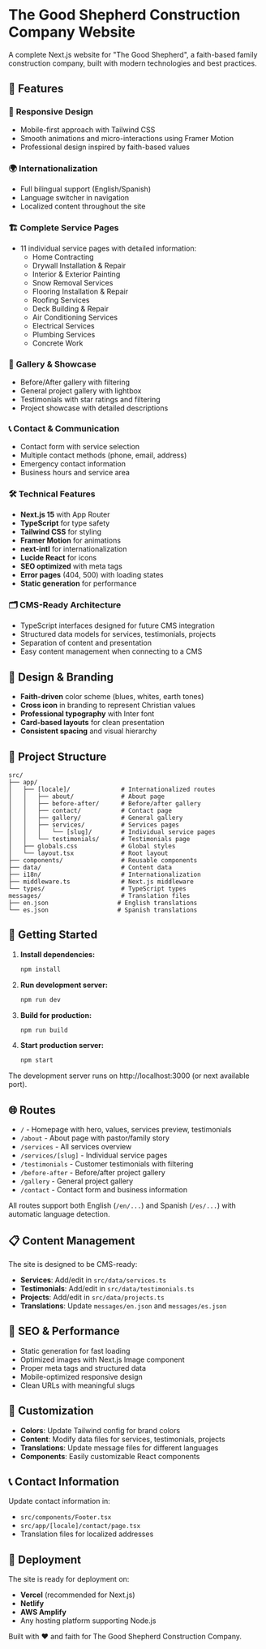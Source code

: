 # The Good Shepherd Construction Company Website

A complete Next.js website for "The Good Shepherd", a faith-based family construction company, built with modern technologies and best practices.

## 🚀 Features

### 📱 **Responsive Design**
- Mobile-first approach with Tailwind CSS
- Smooth animations and micro-interactions using Framer Motion
- Professional design inspired by faith-based values

### 🌍 **Internationalization**
- Full bilingual support (English/Spanish)
- Language switcher in navigation
- Localized content throughout the site

### 🏗️ **Complete Service Pages**
- 11 individual service pages with detailed information:
  - Home Contracting
  - Drywall Installation & Repair
  - Interior & Exterior Painting
  - Snow Removal Services
  - Flooring Installation & Repair
  - Roofing Services
  - Deck Building & Repair
  - Air Conditioning Services
  - Electrical Services
  - Plumbing Services
  - Concrete Work

### 📸 **Gallery & Showcase**
- Before/After gallery with filtering
- General project gallery with lightbox
- Testimonials with star ratings and filtering
- Project showcase with detailed descriptions

### 📞 **Contact & Communication**
- Contact form with service selection
- Multiple contact methods (phone, email, address)
- Emergency contact information
- Business hours and service area

### 🛠️ **Technical Features**
- **Next.js 15** with App Router
- **TypeScript** for type safety
- **Tailwind CSS** for styling
- **Framer Motion** for animations
- **next-intl** for internationalization
- **Lucide React** for icons
- **SEO optimized** with meta tags
- **Error pages** (404, 500) with loading states
- **Static generation** for performance

### 🗂️ **CMS-Ready Architecture**
- TypeScript interfaces designed for future CMS integration
- Structured data models for services, testimonials, projects
- Separation of content and presentation
- Easy content management when connecting to a CMS

## 🎨 Design & Branding

- **Faith-driven** color scheme (blues, whites, earth tones)
- **Cross icon** in branding to represent Christian values
- **Professional typography** with Inter font
- **Card-based layouts** for clean presentation
- **Consistent spacing** and visual hierarchy

## 📁 Project Structure

```
src/
├── app/
│   ├── [locale]/              # Internationalized routes
│   │   ├── about/             # About page
│   │   ├── before-after/      # Before/after gallery
│   │   ├── contact/           # Contact page
│   │   ├── gallery/           # General gallery
│   │   ├── services/          # Services pages
│   │   │   └── [slug]/        # Individual service pages
│   │   └── testimonials/      # Testimonials page
│   ├── globals.css            # Global styles
│   └── layout.tsx             # Root layout
├── components/                # Reusable components
├── data/                      # Content data
├── i18n/                      # Internationalization
├── middleware.ts              # Next.js middleware
└── types/                     # TypeScript types
messages/                      # Translation files
├── en.json                   # English translations
└── es.json                   # Spanish translations
```

## 🚀 Getting Started

1. **Install dependencies:**
   ```bash
   npm install
   ```

2. **Run development server:**
   ```bash
   npm run dev
   ```

3. **Build for production:**
   ```bash
   npm run build
   ```

4. **Start production server:**
   ```bash
   npm start
   ```

The development server runs on http://localhost:3000 (or next available port).

## 🌐 Routes

- `/` - Homepage with hero, values, services preview, testimonials
- `/about` - About page with pastor/family story
- `/services` - All services overview
- `/services/[slug]` - Individual service pages
- `/testimonials` - Customer testimonials with filtering
- `/before-after` - Before/after project gallery
- `/gallery` - General project gallery
- `/contact` - Contact form and business information

All routes support both English (`/en/...`) and Spanish (`/es/...`) with automatic language detection.

## 📋 Content Management

The site is designed to be CMS-ready:

- **Services**: Add/edit in `src/data/services.ts`
- **Testimonials**: Add/edit in `src/data/testimonials.ts`
- **Projects**: Add/edit in `src/data/projects.ts`
- **Translations**: Update `messages/en.json` and `messages/es.json`

## 🎯 SEO & Performance

- Static generation for fast loading
- Optimized images with Next.js Image component
- Proper meta tags and structured data
- Mobile-optimized responsive design
- Clean URLs with meaningful slugs

## 🔧 Customization

- **Colors**: Update Tailwind config for brand colors
- **Content**: Modify data files for services, testimonials, projects
- **Translations**: Update message files for different languages
- **Components**: Easily customizable React components

## 📞 Contact Information

Update contact information in:
- `src/components/Footer.tsx`
- `src/app/[locale]/contact/page.tsx`
- Translation files for localized addresses

## 🚀 Deployment

The site is ready for deployment on:
- **Vercel** (recommended for Next.js)
- **Netlify**
- **AWS Amplify**
- Any hosting platform supporting Node.js

Built with ❤️ and faith for The Good Shepherd Construction Company.
